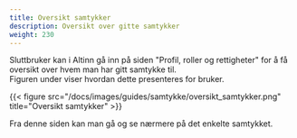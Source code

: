 ```yaml
---
title: Oversikt samtykker
description: Oversikt over gitte samtykker
weight: 230
---
```


Sluttbruker kan i Altinn gå inn på siden "Profil, roller og rettigheter" for å få oversikt over hvem man har gitt samtykke til.  
Figuren under viser hvordan dette presenteres for bruker.

{{< figure src="/docs/images/guides/samtykke/oversikt_samtykker.png" title="Oversikt samtykker" >}}

Fra denne siden kan man gå og se nærmere på det enkelte samtykket.
